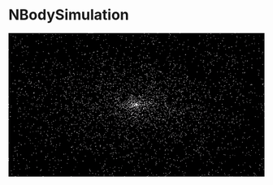 # NBodySimulation

![NbodySim](https://github.com/Joey574/NBodySimulation/blob/master/NBodySimulation_CPU/videos/nbodysim5gif.gif)

